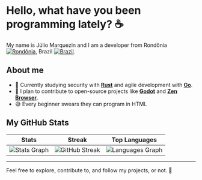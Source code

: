 # Hello, what have you been programming lately? ☕

My name is Júlio Marquezin and I am a developer from Rondônia [<img src="https://upload.wikimedia.org/wikipedia/commons/thumb/f/fa/Bandeira_de_Rond%C3%B4nia.svg/20px-Bandeira_de_Rond%C3%B4nia.svg.png" alt="Rondônia">](https://mundoeducacao.uol.com.br/geografia/rondonia.htm), Brazil [<img src="https://upload.wikimedia.org/wikipedia/commons/thumb/0/05/Flag_of_Brazil.svg/20px-Flag_of_Brazil.svg.png" alt="Brazil">](https://brasilescola.uol.com.br/historiab).  

## About me

- 🔭 Currently studying security with **[Rust](https://www.rust-lang.org/)** and agile development with **[Go](https://go.dev/)**.
- 🤝 I plan to contribute to open-source projects like **[Godot](https://godotengine.org/)** and **[Zen Browser](https://zen-browser.app/)**.
- 😅 Every beginner swears they can program in HTML

## My GitHub Stats

| Stats | Streak | Top Languages |
|:------------:|:----------------:|:------------:|
| ![Stats Graph](https://github-readme-stats.vercel.app/api?username=julio-marquezin&hide_title=false&hide_rank=false&show_icons=true&include_all_commits=true&count_private=true&disable_animations=false&theme=dracula&locale=en&hide_border=false&order=1) | ![GitHub Streak](https://github-readme-streak-stats.herokuapp.com/?user=julio-marquezin&theme=dracula) | ![Languages Graph](https://github-readme-stats.vercel.app/api/top-langs?username=julio-marquezin&locale=en&hide_title=false&layout=compact&card_width=320&langs_count=5&theme=dracula&hide_border=false&order=2) |

---

Feel free to explore, contribute to, and follow my projects, or not. 🫠

